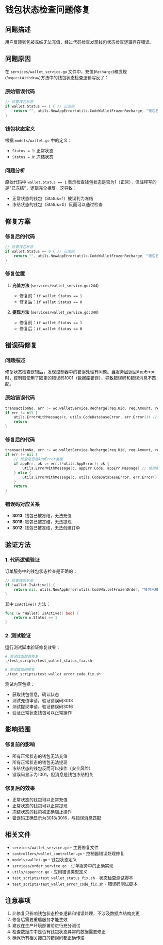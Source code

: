 # 钱包状态检查问题修复

## 问题描述

用户反馈钱包被冻结无法充值，经过代码检查发现钱包状态检查逻辑存在错误。

## 问题原因

在 `services/wallet_service.go` 文件中，充值(`Recharge`)和提现(`RequestWithdraw`)方法中的钱包状态检查逻辑写反了：

### 原始错误代码

```go
// 检查钱包状态
if wallet.Status == 1 { // 已冻结
    return "", utils.NewAppError(utils.CodeWalletFrozenRecharge, "钱包已被冻结，无法充值")
}
```

### 钱包状态定义

根据 `models/wallet.go` 中的定义：
- `Status = 1`: 正常状态
- `Status = 0`: 冻结状态

### 问题分析

原始代码中 `wallet.Status == 1` 表示检查钱包状态是否为1（正常），但注释写的是"已冻结"，逻辑完全相反。这导致：
- 正常状态的钱包（Status=1）被误判为冻结
- 冻结状态的钱包（Status=0）反而可以通过检查

## 修复方案

### 修复后的代码

```go
// 检查钱包状态
if wallet.Status == 0 { // 已冻结
    return "", utils.NewAppError(utils.CodeWalletFrozenRecharge, "钱包已被冻结，无法充值")
}
```

### 修复位置

1. **充值方法** (`services/wallet_service.go:244`)
   - 修复前：`if wallet.Status == 1`
   - 修复后：`if wallet.Status == 0`

2. **提现方法** (`services/wallet_service.go:340`)
   - 修复前：`if wallet.Status == 1`
   - 修复后：`if wallet.Status == 0`

## 错误码修复

### 问题描述

修复状态检查逻辑后，发现控制器中的错误处理有问题。当服务层返回AppError时，控制器使用了固定的错误码1001（数据库错误），导致错误码和错误消息不匹配。

### 原始错误代码

```go
transactionNo, err := wc.walletService.Recharge(req.Uid, req.Amount, req.Description)
if err != nil {
    utils.ErrorWithMessage(c, utils.CodeDatabaseError, err.Error()) // 错误码1001
    return
}
```

### 修复后的代码

```go
transactionNo, err := wc.walletService.Recharge(req.Uid, req.Amount, req.Description)
if err != nil {
    // 检查是否是AppError类型
    if appErr, ok := err.(*utils.AppError); ok {
        utils.ErrorWithMessage(c, appErr.Code, appErr.Message) // 使用服务层的错误码
    } else {
        utils.ErrorWithMessage(c, utils.CodeDatabaseError, err.Error())
    }
    return
}
```

### 错误码对应关系

- **3013**: 钱包已被冻结，无法充值
- **3016**: 钱包已被冻结，无法提现
- **3012**: 钱包已被冻结，无法创建订单

## 验证方法

### 1. 代码逻辑验证

订单服务中的钱包状态检查是正确的：
```go
// 检查钱包状态
if !wallet.IsActive() {
    return nil, utils.NewAppError(utils.CodeWalletFrozenOrder, "钱包已被冻结，无法创建订单")
}
```

其中 `IsActive()` 方法：
```go
func (w *Wallet) IsActive() bool {
    return w.Status == 1
}
```

### 2. 测试验证

运行测试脚本验证修复效果：
```bash
# 测试状态检查修复
./test_scripts/test_wallet_status_fix.sh

# 测试错误码修复
./test_scripts/test_wallet_error_code_fix.sh
```

测试内容包括：
- 获取钱包信息，确认状态
- 测试充值申请，验证错误码3013
- 测试提现申请，验证错误码3016
- 验证正常状态钱包可以正常操作

## 影响范围

### 修复前的影响
- 所有正常状态的钱包无法充值
- 所有正常状态的钱包无法提现
- 冻结状态的钱包反而可以操作（安全风险）
- 错误码显示为1001，但消息是钱包冻结相关

### 修复后的效果
- 正常状态的钱包可以正常充值
- 正常状态的钱包可以正常提现
- 冻结状态的钱包被正确阻止操作
- 错误码正确显示为3013/3016，与错误消息匹配

## 相关文件

- `services/wallet_service.go` - 主要修复文件
- `controllers/wallet_controller.go` - 控制器错误处理修复
- `models/wallet.go` - 钱包状态定义
- `services/order_service.go` - 订单服务中的正确实现
- `utils/apperror.go` - 应用错误类型定义
- `test_scripts/test_wallet_status_fix.sh` - 状态检查测试脚本
- `test_scripts/test_wallet_error_code_fix.sh` - 错误码测试脚本

## 注意事项

1. 此修复只影响钱包状态检查逻辑和错误处理，不涉及数据库结构变更
2. 修复后需要重启服务才能生效
3. 建议在生产环境部署前进行充分测试
4. 检查数据库中是否有钱包状态异常的数据需要修正
5. 确保所有相关接口的错误码都正确传递 